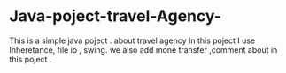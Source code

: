 # Java-poject-travel-Agency-
This is a simple java poject . about travel agency 
In this poject I use Inheretance, file io , swing. we also add mone transfer ,comment about  in this poject . 
